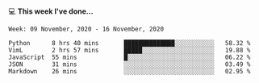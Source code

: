 💻 **This week I've done...**

<!--START_SECTION:waka-->
```text
Week: 09 November, 2020 - 16 November, 2020

Python      8 hrs 40 mins       ██████████████░░░░░░░░░░░   58.32 % 
VimL        2 hrs 57 mins       █████░░░░░░░░░░░░░░░░░░░░   19.88 % 
JavaScript  55 mins             █░░░░░░░░░░░░░░░░░░░░░░░░   06.22 % 
JSON        31 mins             ░░░░░░░░░░░░░░░░░░░░░░░░░   03.49 % 
Markdown    26 mins             ░░░░░░░░░░░░░░░░░░░░░░░░░   02.95 %
```
<!--END_SECTION:waka-->
